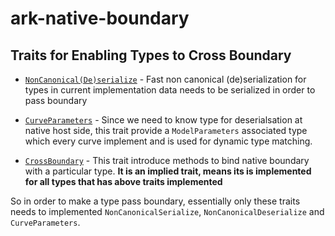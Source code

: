 # ark-native-boundary

## Traits for Enabling Types to Cross Boundary

- [`NonCanonical(De)serialize`](https://github.com/ashutoshvarma/algebra/blob/wasm/ec/src/boundary/serialize.rs) - Fast non canonical (de)serialization for types in current implementation data needs to be serialized in order to pass boundary

- [`CurveParameters`](https://github.com/ashutoshvarma/algebra/blob/wasm/ec/src/lib.rs#L368-L370) - Since we need to know type for deserialsation at native host side, this trait provide a `ModelParameters` associated type which every curve implement and is used for dynamic type matching.

- [`CrossBoundary`](https://github.com/ashutoshvarma/algebra/blob/wasm/native-boundary/src/boundary/mod.rs#L15) - This trait introduce methods to bind native boundary with a particular type. **It is an implied trait, means its is implemented for all types that has above traits implemented**

So in order to make a type pass boundary, essentially only these traits needs to implemented `NonCanonicalSerialize`, `NonCanonicalDeserialize` and `CurveParameters`.
